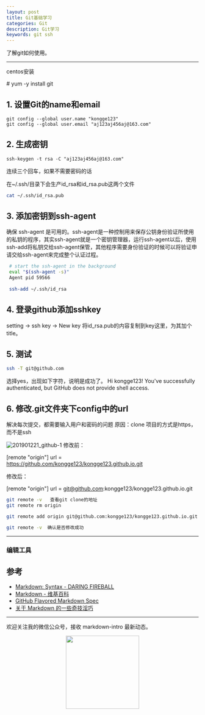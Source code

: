 ```yaml
---
layout: post
title: Git基础学习
categories: Git
description: Git学习
keywords: git ssh 
---
```


了解git如何使用。

---

centos安装

\# yum -y install git

## 1. 设置Git的name和email

```git
git config --global user.name "kongge123"
git config --global user.email "aj123aj456aj@163.com"
```

## 2. 生成密钥

```git
ssh-keygen -t rsa -C "aj123aj456aj@163.com"
```
连续三个回车，如果不需要密码的话

在~/.ssh/目录下会生产id_rsa和id_rsa.pub这两个文件

```bash
cat ~/.ssh/id_rsa.pub
```

## 3. 添加密钥到ssh-agent
确保 ssh-agent 是可用的。ssh-agent是一种控制用来保存公钥身份验证所使用的私钥的程序，其实ssh-agent就是一个密钥管理器，运行ssh-agent以后，使用ssh-add将私钥交给ssh-agent保管，其他程序需要身份验证的时候可以将验证申请交给ssh-agent来完成整个认证过程。

```bash
 # start the ssh-agent in the background
 eval "$(ssh-agent -s)"
 Agent pid 59566
 
 ssh-add ~/.ssh/id_rsa
```

## 4. 登录github添加sshkey
setting -> ssh key -> New key
将id_rsa.pub的内容复制到key这里，为其加个title。


## 5. 测试

```bash
ssh -T git@github.com
```
选择yes，出现如下字符，说明是成功了。
Hi kongge123! You've successfully authenticated, but GitHub does not provide shell access.

## 6. 修改.git文件夹下config中的url

解决每次提交，都需要输入用户和密码的问题
原因：clone 项目的方式是https，而不是ssh

![201901221_github-1](https://github.com/kongge123/kongge123.github.io/tree/master/images/posts/github/201901221_github-1.png)
修改前：

\[remote "origin"\]
    url = https://github.com/kongge123/kongge123.github.io.git
   
修改后：

\[remote "origin"\]
    url = git@github.com:kongge123/kongge123.github.io.git
    
```bash
git remote -v   查看git clone的地址
git remote rm origin

git remote add origin git@github.com:kongge123/kongge123.github.io.git

git remote -v  确认是否修改成功
```
    
---
### 编辑工具
## 参考

* [Markdown: Syntax - DARING FIREBALL](https://daringfireball.net/projects/markdown/syntax)
* [Markdown - 维基百科](https://zh.wikipedia.org/wiki/Markdown)
* [GitHub Flavored Markdown Spec](https://github.github.com/gfm/)
* [关于 Markdown 的一些奇技淫巧](https://mazhuang.org/2017/09/01/markdown-odd-skills/)

---

欢迎关注我的微信公众号，接收 markdown-intro 最新动态。

<div align="center"><img width="192px" height="192px" src="https://mazhuang.org/assets/images/qrcode.jpg"/></div>
